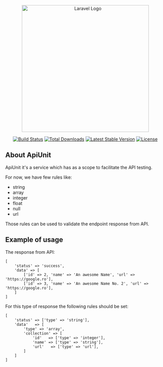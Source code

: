<p align="center"><a href="https://laravel.com" target="_blank"><img src="https://raw.githubusercontent.com/laravel/art/master/logo-lockup/5%20SVG/2%20CMYK/1%20Full%20Color/laravel-logolockup-cmyk-red.svg" width="400" alt="Laravel Logo"></a></p>

<p align="center">
<a href="https://travis-ci.org/laravel/framework"><img src="https://travis-ci.org/laravel/framework.svg" alt="Build Status"></a>
<a href="https://packagist.org/packages/laravel/framework"><img src="https://img.shields.io/packagist/dt/laravel/framework" alt="Total Downloads"></a>
<a href="https://packagist.org/packages/laravel/framework"><img src="https://img.shields.io/packagist/v/laravel/framework" alt="Latest Stable Version"></a>
<a href="https://packagist.org/packages/laravel/framework"><img src="https://img.shields.io/packagist/l/laravel/framework" alt="License"></a>
</p>

## About ApiUnit

ApiUnit it's a service which has as a scope to facilitate the API testing.

For now, we have few rules like:
* string
* array
* integer
* float
* null
* url

Those rules can be used to validate the endpoint response from API.

## Example of usage
The response from API:
```
[
    'status' => 'success',
    'data' => [
        ['id' => 2, 'name' => 'An awesome Name', 'url' => 'https://google.ro'],
        ['id' => 3, 'name' => 'An awesome Name No. 2', 'url' => 'https://google.ro'],
    ]
] 
```
For this type of response the following rules should be set:
```
[
    'status' => ['type' => 'string'],
    'data'   => [
        'type' => 'array', 
        'collection' => [
            'id'   => ['type' => 'integer'],
            'name' => ['type' => 'string'],
            'url'   => ['type' => 'url'],
        ]
    ]
]
```
